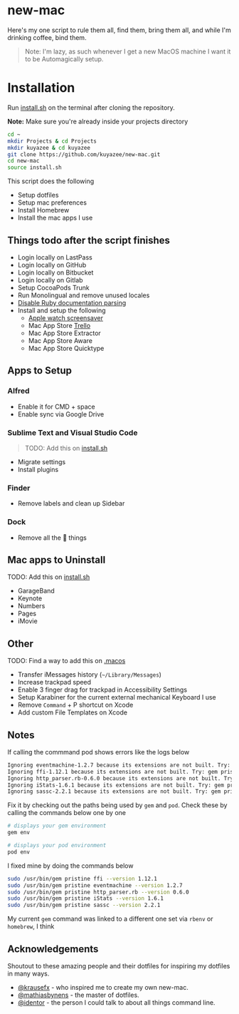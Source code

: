# new-mac

Here's my one script to rule them all, find them, bring them all, and while I'm drinking coffee, bind them.

>  Note: I'm lazy, as such whenever I get a new MacOS machine I want it to be Automagically setup.

# Installation

Run [install.sh](install.sh) on the terminal after cloning the repository. 

**Note:** Make sure you're already inside your projects directory

```bash
cd ~
mkdir Projects & cd Projects
mkdir kuyazee & cd kuyazee
git clone https://github.com/kuyazee/new-mac.git
cd new-mac
source install.sh
```

This script does the following

- Setup dotfiles
- Setup mac preferences
- Install Homebrew
- Install the mac apps I use

## Things todo after the script finishes

- Login locally on LastPass
- Login locally on GitHub
- Login locally on Bitbucket
- Login locally on Gitlab
- Setup CocoaPods Trunk
- Run Monolingual and remove unused locales
- [Disable Ruby documentation parsing](http://mts.io/2015/04/19/fix-slow-gem-install/)
- Install and setup the following
    - [Apple watch screensaver](http://www.rasmusnielsen.dk/applewatch/)
    - Mac App Store [Trello](https://itunes.apple.com/us/app/trello/id1278508951?mt=12)
    - Mac App Store Extractor
    - Mac App Store Aware
    - Mac App Store Quicktype

## Apps to Setup

### Alfred

- Enable it for CMD + space
- Enable sync via Google Drive

### Sublime Text and Visual Studio Code

> TODO: Add this on [install.sh](install.sh)

- Migrate settings
- Install plugins

### Finder

- Remove labels and clean up Sidebar

### Dock

- Remove all the  things

## Mac apps to Uninstall

TODO: Add this on [install.sh](install.sh)

- GarageBand
- Keynote
- Numbers
- Pages
- iMovie

## Other

TODO: Find a way to add this on [.macos](dotfiles/macos)

- Transfer iMessages history (`~/Library/Messages`)
- Increase trackpad speed
- Enable 3 finger drag for trackpad in Accessibility Settings
- Setup Karabiner for the current external mechanical Keyboard I use
- Remove `Command` + P shortcut on Xcode
- Add custom File Templates on Xcode

## Notes

If calling the commmand pod shows errors like the logs below

```bash
Ignoring eventmachine-1.2.7 because its extensions are not built. Try: gem pristine eventmachine --version 1.2.7
Ignoring ffi-1.12.1 because its extensions are not built. Try: gem pristine ffi --version 1.12.1
Ignoring http_parser.rb-0.6.0 because its extensions are not built. Try: gem pristine http_parser.rb --version 0.6.0
Ignoring iStats-1.6.1 because its extensions are not built. Try: gem pristine iStats --version 1.6.1
Ignoring sassc-2.2.1 because its extensions are not built. Try: gem pristine sassc --version 2.2.1
```

Fix it by checking out the paths being used by `gem` and `pod`. Check these by calling the commands below one by one

```bash
# displays your gem environment
gem env

# displays your pod environment
pod env
```

I fixed mine by doing the commands below

```bash
sudo /usr/bin/gem pristine ffi --version 1.12.1
sudo /usr/bin/gem pristine eventmachine --version 1.2.7
sudo /usr/bin/gem pristine http_parser.rb --version 0.6.0
sudo /usr/bin/gem pristine iStats --version 1.6.1
sudo /usr/bin/gem pristine sassc --version 2.2.1
```

My current `gem` command was linked to a different one set via `rbenv` or `homebrew`, I think

## Acknowledgements

Shoutout to these amazing people and their dotfiles for inspiring my dotfiles in many ways.

- [@krausefx](https://github.com/KrauseFx) - who inspired me to create my own new-mac.
- [@mathiasbynens](https://github.com/mathiasbynens/dotfiles) - the master of dotfiles.
- [@identor](https://github.com/identor) - the person I could talk to about all things command line.
